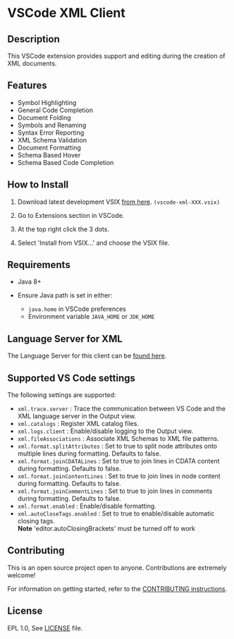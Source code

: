 # VSCode XML Client

## Description

  This VSCode extension provides support and editing during the creation of XML documents.


## Features

  * Symbol Highlighting
  * General Code Completion 
  * Document Folding
  * Symbols and Renaming
  * Syntax Error Reporting
  * XML Schema Validation
  * Document Formatting
  * Schema Based Hover
  * Schema Based Code Completion 

## How to Install

  1) Download latest development VSIX [from here](http://download.jboss.org/jbosstools/vscode-xml/staging/?C=M;O=D). `(vscode-xml-XXX.vsix)`

  2) Go to Extensions section in VSCode.

  3) At the top right click the 3 dots.

  4) Select 'Install from VSIX...' and choose the VSIX file.

## Requirements

  * Java 8+

  * Ensure Java path is set in either: 
  
    * `java.home` in VSCode preferences
    * Environment variable `JAVA_HOME` or `JDK_HOME`

## Language Server for XML

  The Language Server for this client can be [found here](https://github.com/angelozerr/lsp4xml).

## Supported VS Code settings

The following settings are supported:

* `xml.trace.server` : Trace the communication between VS Code and the XML language server in the Output view.
* `xml.catalogs` : Register XML catalog files.
* `xml.logs.client` : Enable/disable logging to the Output view.
* `xml.fileAssociations` : Associate XML Schemas to XML file patterns.
* `xml.format.splitAttributes` : Set to true to split node attributes onto multiple lines during formatting. Defaults to false.
* `xml.format.joinCDATALines` : Set to true to join lines in CDATA content during formatting. Defaults to false.
* `xml.format.joinContentLines` : Set to true to join lines in node content during formatting. Defaults to false.
* `xml.format.joinCommentLines` : Set to true to join lines in comments during formatting. Defaults to false.
* `xml.format.enabled` : Enable/disable formatting.
* `xml.autoCloseTags.enabled` : Set to true to enable/disable automatic closing tags.  
  **Note** 'editor.autoClosingBrackets' must be turned off to work

## Contributing

This is an open source project open to anyone. Contributions are extremely welcome!

For information on getting started, refer to the [CONTRIBUTING instructions](CONTRIBUTING.md).

## License

  EPL 1.0, See [LICENSE](https://github.com/redhat-developer/vscode-xml/blob/readme/LICENSE) file.


